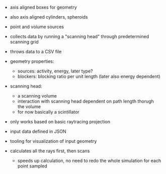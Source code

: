 - axis aligned boxes for geometry
- also axis aligned cylinders, spheroids
- point and volume sources
- collects data by running a "scanning head" through predetermined scanning grid
- throws data to a CSV file

- geometry properties:
    - sources: activity, energy, later type?
    - blockers: blocking ratio per unit length (later also energy dependent)

- scanning head:
    - a scanning volume
    - interaction with scanning head dependent on path length thorugh the volume
    - for now basically a scintillator

- only works based on basic raytracing projection

- input data defined in JSON
- tooling for visualization of input geometry

- calculates all the rays first, then scans
    - speeds up calculation, no need to redo the whole simulation for each point sampled
